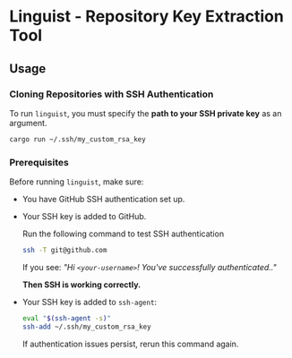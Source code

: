 # Linguist - Repository Key Extraction Tool

## Usage

### Cloning Repositories with SSH Authentication

To run `linguist`, you must specify the **path to your SSH private key** as an argument.

```sh
cargo run ~/.ssh/my_custom_rsa_key
```

### Prerequisites

Before running `linguist`, make sure:

* You have GitHub SSH authentication set up.
* Your SSH key is added to GitHub.

  Run the following command to test SSH authentication

  ```sh
  ssh -T git@github.com
  ```

  If you see:
  _"Hi `<your-username>`! You've successfully authenticated.."_

  **Then SSH is working correctly.**

* Your SSH key is added to `ssh-agent`:

  ```sh
  eval "$(ssh-agent -s)"
  ssh-add ~/.ssh/my_custom_rsa_key
  ```

  If authentication issues persist, rerun this command again.

